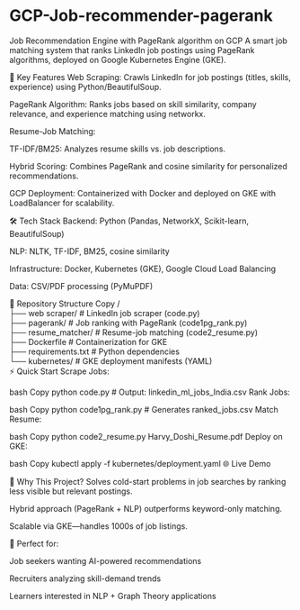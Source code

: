 # GCP-Job-recommender-pagerank
Job Recommendation Engine with PageRank algorithm on GCP
A smart job matching system that ranks LinkedIn job postings using PageRank algorithms, deployed on Google Kubernetes Engine (GKE).

🚀 Key Features
Web Scraping: Crawls LinkedIn for job postings (titles, skills, experience) using Python/BeautifulSoup.

PageRank Algorithm: Ranks jobs based on skill similarity, company relevance, and experience matching using networkx.

Resume-Job Matching:

TF-IDF/BM25: Analyzes resume skills vs. job descriptions.

Hybrid Scoring: Combines PageRank and cosine similarity for personalized recommendations.

GCP Deployment: Containerized with Docker and deployed on GKE with LoadBalancer for scalability.

🛠️ Tech Stack
Backend: Python (Pandas, NetworkX, Scikit-learn, BeautifulSoup)

NLP: NLTK, TF-IDF, BM25, cosine similarity

Infrastructure: Docker, Kubernetes (GKE), Google Cloud Load Balancing

Data: CSV/PDF processing (PyMuPDF)

📂 Repository Structure
Copy
/  
├── web scraper/           # LinkedIn job scraper (code.py)  
├── pagerank/              # Job ranking with PageRank (code1pg_rank.py)  
├── resume_matcher/        # Resume-job matching (code2_resume.py)  
├── Dockerfile             # Containerization for GKE  
├── requirements.txt       # Python dependencies  
└── kubernetes/            # GKE deployment manifests (YAML)  
⚡ Quick Start
Scrape Jobs:

bash
Copy
python code.py  # Output: linkedin_ml_jobs_India.csv
Rank Jobs:

bash
Copy
python code1pg_rank.py  # Generates ranked_jobs.csv
Match Resume:

bash
Copy
python code2_resume.py Harvy_Doshi_Resume.pdf
Deploy on GKE:

bash
Copy
kubectl apply -f kubernetes/deployment.yaml
🌐 Live Demo

📌 Why This Project?
Solves cold-start problems in job searches by ranking less visible but relevant postings.

Hybrid approach (PageRank + NLP) outperforms keyword-only matching.

Scalable via GKE—handles 1000s of job listings.

🎯 Perfect for:

Job seekers wanting AI-powered recommendations

Recruiters analyzing skill-demand trends

Learners interested in NLP + Graph Theory applications
